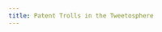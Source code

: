 ```yaml
---
title: Patent Trolls in the Tweetosphere
---
```


<link href='css/metricsgraphics.css' rel='stylesheet' type='text/css'>
<script src='https://ajax.googleapis.com/ajax/libs/jquery/1.11.1/jquery.min.js'></script>
<script src='https://cdnjs.cloudflare.com/ajax/libs/d3/3.4.11/d3.min.js' charset='utf-8'></script>
<script src='js/metricsgraphics.min.js'></script>
<script src='js/main.js'></script>


<xmp theme="journal" style="display:none;">

Patent Trolls in the Tweetosphere
=================================

<br>
<br>

Twitter Keyword Mentions 
------------------------
The figures below show a year-by-year breakdown of twitter mentions of particular keywords, as articulated by each graphic's respective legend. The sample size of each graphic is the entirety of the Twitter corpus for each graphic's respective year.


From the figure we see gradual inreases in the mentions of terms relating to patent trolls or patent assertion entities over time, which may correspond to the increasing popularity and user base of Twitter. However, we see significant spikes in mentions for the term "pae", or patent assertion entity, which occurs around the end of the first quarter of 2013. The trend dies down to a regular level by the end of the year but spikes again to the highest point in mid 2014. This correlates almost exactly with the Alice Corp vs CLS Bank Supreme Court case which many of the major technology companies were eager and actively urging to have heard by the Supreme Court. The case was argued in March of 2014 and decided in June. 


The Alice Corp case was highly anticipated by major players in the technology and software industry, as well as lawyers involved in patent litigation, and preliminary studies have shown a decrease in patent lawsuits since the ruling. It may be too early to tell if this case was the main cause of the decline but the ruling was significant enough to believe that it may be shifting the tactics of many "patent trolls" as more dubious software patents are likely to be covering unpatentable ideas and processes. This, along with increased publicity as shown by the Twitter mention proxy we present in the figures, will change the rate at which companies settle lawsuits or choose to fight them in court. 


We've also included important dates in the patent troll world over the last 5 years. Each landmark is denoted by a vertical line in the graph with a number associated with that line. The numbers correspond to the table at the end of this section.


<div class='container' style='width: 1200px'>
    <div id='mentions1-2010'></div>
    <div id='mentions1-2010_legend'></div>
    <div id='mentions1-2011'></div>
    <div id='mentions1-2011_legend'></div>
    <div id='mentions1-2012'></div>
    <div id='mentions1-2012_legend'></div>
    <div id='mentions1-2013'></div>
    <div id='mentions1-2013_legend'></div>
    <div id='mentions1-2014'></div>
    <div id='mentions1-2014_legend'></div>
</div>

<br>
---
<br>

Court Jurisdiction and Patent Lawsuits
--------------------------------------
From the analysis of patent lawsuits from 2010 to 2012 we discovered that there are about 10 primary entities that bring the majority of lawsuits, and these are heard, for the most part, in three court districts. Texas is the leading district in both years, with Delaware and California close behind. These three combine for 50% of all lawsuits in 2010 and then increased to 71% in 2012. The top 10 districts all saw increase in the overall number of lawsuits from 1483 in 2010, to 3787 in 2012. This is a dramatic increase in number that some researchers have argued is the result of new legislation that prohibits multiple defendents per lawsuit, meaning an individual suit must be filed for each person or entity implicated in the lawsuit.


Patent holding companies increased the most lawsuits of all eight categories described by the authors of the study, from 290 in 2010 to an astonishing 1728 in 2012. This category contains many of the entities described as "patent trolls" and the data show why their notoriety is on the rise. 


The data used for this section was gathered and made public as part of an academic study of non-practicing entities conducted by Christopher A. Cotropia, Jay P. Kesan, and David L. Schwartz. The website for their project can be found [here](http://npedata.com/), and the .csv files of their findings which we used can be found [here]()


<br>
2010
----
| Patentee Category                          |E.D. Tex.  |D. Del.    |C.D. Cal.  |N.D. Cal.  |N.D. Ill.  |D.N.J.     |S.D.N.Y.   |D. Mass.   |M.D. Fla.  |D. Minn.   |Grand Total   |
| ------------------------------------------ | --------- | --------- | --------- | --------- | --------- | --------- | --------- | --------- | --------- | --------- | ------------ |
|6. Operating company                        |94         |190        |130        |103        |111        |125        |71         |55         |44         |52         |975           |
|5. Patent holding company                   |120        |40         |30         |23         |35         |9          |14         |3          |15         |1          |290           |
|2. Individual/family trust                  |21         |2          |21         |10         |4          |4          |5          |7          |4          |3          |81            |
|3. Large aggregator                         |20         |7          |1          |5          |3          |1          |2          |           |           |           |39            |
|4. Failed operating company/failed start-up |13         |2          |1          |9          |7          |           |1          |           |           |           |33            |
|8. Technology development company           |5          |5          |3          |10         |2          |1          |2          |1          |           |           |29            |
|7. IP Holding company of operating company  |4          |3          |3          |7          |           |1          |           |           |           |4          |22            |
|1. University/College                       |4          |2          |1          |2          |1          |1          |           |2          |           |           |13            |
|**Grand Total**                             |282        |251        |190        |169        |163        |142        |95         |68         |63         |60         |1483          |


| Patentee Category                          |E.D. Tex.  |D. Del.    |C.D. Cal.  |N.D. Cal.  |N.D. Ill.  |D.N.J.     |S.D.N.Y.   |D. Mass.   |M.D. Fla.  |D. Minn.   |
| ------------------------------------------ | --------- | --------- | --------- | --------- | --------- | --------- | --------- | --------- | --------- | --------- |
|6. Operating company                        |10%        |19%        |13%        |11%        |11%        |13%        |7%         |6%         |5%         |5%         |
|5. Patent holding company                   |41%        |14%        |10%        |8%         |12%        |3%         |5%         |1%         |5%         |0%         |
|2. Individual/family trust                  |26%        |2%         |26%        |12%        |5%         |5%         |6%         |9%         |5%         |4%         |
|3. Large aggregator                         |51%        |18%        |3%         |13%        |8%         |3%         |5%         |0%         |0%         |0%         |
|4. Failed operating company/failed start-up |39%        |6%         |3%         |27%        |21%        |0%         |3%         |0%         |0%         |0%         |
|8. Technology development company           |17%        |17%        |10%        |34%        |7%         |3%         |7%         |3%         |0%         |0%         |
|7. IP Holding company of operating company  |18%        |14%        |14%        |32%        |0%         |5%         |0%         |0%         |0%         |18%        |
|1. University/College                       |31%        |15%        |8%         |15%        |8%         |8%         |0%         |15%        |0%         |0%         |
|**Grand Total**                             |19%        |17%        |13%        |11%        |11%        |10%        |6%         |5%         |4%         |4%         |


<br>
2012
----
| Patentee Category                          |E.D. Tex.  |D. Del.    |C.D. Cal.  |N.D. Cal.  |N.D. Ill.  |D.N.J.     |S.D. Cal.  |S.D. Fla.  |S.D.N.Y.   |E.D. Va.   |Grand Total |
| ------------------------------------------ | --------- | --------- | --------- | --------- | --------- | --------- | --------- | --------- | --------- | --------- | ---------- |
|5. Patent holding company                   |719        |520        |168        |86         |65         |26         |5          |93         |11         |35         |1728        |
|6. Operating company                        |212        |305        |200        |112        |89         |107        |104        |29         |99         |36         |1293        |
|2. Individual/family trust                  |122        |35         |35         |19         |19         |4          |8          |1          |8          |7          |258         |
|3. Large aggregator                         |50         |46         |52         |20         |43         |4          |13         |5          |11         |           |244         |
|4. Failed operating company/failed start-up |121        |23         |2          |9          |           |           |1          |           |1          |1          |158         |
|8. Technology development company           |5          |44         |1          |10         |           |           |1          |           |           |6          |67          |
|1. University/College                       |5          |1          |           |2          |6          |4          |1          |3          |           |           |22          |
|7. IP Holding company of operating company  |1          |10         |4          |           |           |           |2          |           |           |           |17          |
|**Grand Total**                             |1235       |984        |462        |258        |222        |145        |135        |131        |130        |85         |3787        |


| Patentee Category                          |E.D. Tex.  |D. Del.    |C.D. Cal.  |N.D. Cal.  |N.D. Ill.  |D.N.J.     |S.D. Cal.  |S.D. Fla.  |S.D.N.Y.   |E.D. Va.   |
| ------------------------------------------ | --------- | --------- | --------- | --------- | --------- | --------- | --------- | --------- | --------- | --------- |
|5. Patent holding company                   |42%        |30%        |10%        |5%         |4%         |2%         |0%         |5%         |1%         |2%         |
|6. Operating company                        |16%        |24%        |15%        |9%         |7%         |8%         |8%         |2%         |8%         |3%         |
|2. Individual/family trust                  |47%        |14%        |14%        |7%         |7%         |2%         |3%         |0%         |3%         |3%         |
|3. Large aggregator                         |20%        |19%        |21%        |8%         |18%        |2%         |5%         |2%         |5%         |0%         |
|4. Failed operating company/failed start-up |77%        |15%        |1%         |6%         |0%         |0%         |1%         |0%         |1%         |1%         |
|8. Technology development company           |7%         |66%        |1%         |15%        |0%         |0%         |1%         |0%         |0%         |9%         |
|1. University/College                       |23%        |5%         |0%         |9%         |27%        |18%        |5%         |14%        |0%         |0%         |
|7. IP Holding company of operating company  |6%         |59%        |24%        |0%         |0%         |0%         |12%        |0%         |0%         |0%         |
|**Grand Total**                             |33%        |26%        |12%        |7%         |6%         |4%         |4%         |3%         |3%         |2%         |

<br>
---
<br>

Twitter Keyword Mentions by State (2010 - 2014)
-----------------------------------------------
This is a breakdown of total keyword mentions ("patent troll" OR "#patenttroll" OR "patent monitization entity", all case-insensitive) over the last 5 years. Again, this data is from the Twitter Firehose API, so it is representative of ALL tweets between 2010 and the present (12/21/14).


<div class='container' style='width: 1200px'>
    <div id='mentions-by-state'></div>
</div>

<br>
<br>

Twitter Keyword Sentiment by Year (2010 - 2014)
-----------------------------------------------
The following graphics show a year-by-year breakdown of sentiment for each of 4 keyword sets, as articulated by the graphics' respective legends. Topsy (the API we used to gather the data) calculates sentiment as a normalized score on the interval [0,100], with 0 being least favorable and 100 being most favorable. The score is calculated based on incidences of connotation-bearing words within the tweets ("awesome" = favorable, "annoying" = unfavorable, etc.). The same set of landmark events in the patent troll timeline which were used in the "mentions" section have been added to this set of graphics as well for reference and orientation.


<div class='container' style='width: 1200px'>
    <div id='sentiment-2010'></div>
    <div id='sentiment-2010_legend'></div>
    <div id='sentiment-2011'></div>
    <div id='sentiment-2011_legend'></div>
    <div id='sentiment-2012'></div>
    <div id='sentiment-2012_legend'></div>
    <div id='sentiment-2013'></div>
    <div id='sentiment-2013_legend'></div>
    <div id='sentiment-2014'></div>
    <div id='sentiment-2014_legend'></div>
</div>

<br>
---
<br>

Methodology
-----------
**Tools**
- [metricsgraphicsjs](http://metricsgraphicsjs.org/)
- [strapdownjs](http://strapdownjs.com/)
- [Topsy API](http://api.topsy.com/doc/resources/)
- [python](https://www.python.org/) programming language
- [requests](http://docs.python-requests.org/en/latest/) package for python
- [pytopsy](https://github.com/WillChilds-Klein/cpsc183-final/tree/master/pytopsy), a custom python package for accessing Topsy's REST API written by [Will Childs-Klein](http://will.childs-kle.in)


All code and data can be found on the project's GitHub [repository](https://github.com/WillChilds-Klein/cpsc183-final).

</xmp>

<script src="http://strapdownjs.com/v/0.2/strapdown.js"></script>
